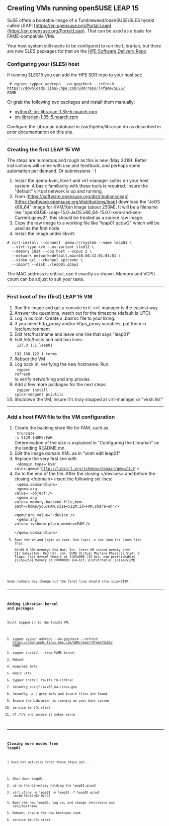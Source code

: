 ## Creating VMs running openSUSE LEAP 15

SuSE offers a bootable image of a Tumbleweed/openSUSE/SLES hybrid called LEAP:
[https://en.opensuse.org/Portal:Leap](https://en.opensuse.org/Portal:Leap).
That can be used as a basis for FAME-compatible VMs.

Your host system still needs to be configured to run the Librarian, but
there are now SLES packages for that on the [HPE Software Delivery Repo](http://downloads.linux.hpe.com/SDR/repo/l4fame).

### Configuring your (SLES) host

If running SLES15 you can add the HPE SDR repo to your host set:

<code> # zypper zypper addrepo --no-gpgcheck --refresh https://downloads.linux.hpe.com/SDR/repo/l4fame/SLES/ FAME</code>

Or grab the following two packages and install them manually:

* [python3-tm-librarian-1.35-5.noarch.rpm](http://downloads.linux.hpe.com/SDR/repo/l4fame/SLES/python3-tm-librarian-1.35-5.noarch.rpm)
* [tm-librarian-1.35-5.noarch.rpm](http://downloads.linux.hpe.com/SDR/repo/l4fame/SLES/tm-librarian-1.35-5.noarch.rpm)

Configure the Librarian database in /var/hpetm/librarian.db as described in prior documentation on this site.

---

### Creating the first LEAP 15 VM

The steps are numerous and rough as this is new (May 2019).  Better
instructions will come with use and feedback, and perhaps some automation
per demand.  Or submissions :-)

1. Install the qemu-kvm, libvirt and virt-manager suites on your host system.  A basic familiarity with these tools is required.  Insure the "default" virtual network is up and running.
1. From (https://software.opensuse.org/distributions/leap)[https://software.opensuse.org/distributions/leap] download the "JeOS x86_64" image for KVM/Xen image (about 250M).  It will be a filename like "openSUSE-Leap-15.0-JeOS.x86_64-15.0.1-kvm-and-xen-Current.qcow2"; this should be treated as a source raw image.
1. Copy the raw image to a working file like "leap01.qcow2" which will be used as the first node.
1. Install the image under libvirt:
```shell
# virt-install --connect  qemu:///system --name leap01 \
  --virt-type kvm --os-variant sled12 \
  --memory 1024 --cpu host --vcpus 2 \
  --network network=default,mac=48:50:42:01:01:01 \
  --video qxl --channel spicevmc \
  --import --disk ./leap01.qcow2
```
The MAC address is critical, use it exactly as shown.  Memory and VCPU count
can be adjust to suit your taste.

---

### First boot of the (first) LEAP 15 VM

1. Run the image and get a console to it.  virt-manager is the easiest way.
1. Answer the questions, watch out for the timezone (default is UTC).
1. Log in as root.  Create a .bashrc file to your liking.
1. If you need http_proxy and/or https_proxy variables, put them in /etc/environment
1. Edit /etc/hostname and leave one line that says "leap01"
1. Edit /etc/hosts and add two lines:<br><code>
   127.0.1.1        leap01<br>
   192.168.122.1 torms</code>
1. Reboot the VM
1. Log back in, verifying the new hostname.  Run<br><code>
   zypper refresh</code><br>
   to verify networking and any proxies.
1. Add a few more packages for the next steps:<br><code>
   zypper install spice-vdagent pciutils</code>
1. Shutdown the VM, insure it's truly stopped at virt-manager or "virsh list"

---

### Add a host FAM file to the VM configuration

1. Create the backing store file for FAM, such as <br><code>
   truncate -s 512M $HOME/FAM</code><br>
   Determination of the size is explained in "Configuring the Librarian" on the landing README.md.
1. Edit the image domain XML as in "virsh edit leap01"
1. Replace the very first line with<br><code>
   &lt;domain type='kvm' xmlns:qemu='http://libvirt.org/schemas/domain/qemu/1.0'&gt;
   </code>
1. Go to the end of the file.  After the closing &lt;/devices&gt; and
before the closing &lt;/domain&gt; insert the following six lines:<br><code>
  &lt;qemu:commandline><br>
    &lt;qemu:arg value='-object'/><br>
    &lt;qemu:arg value='memory-backend-file,mem-path=/home/you/FAM,size=512M,id=FAM,share=on'/><br>
    &lt;qemu:arg value='-device'/><br>
    &lt;qemu:arg value='ivshmem-plain,memdev=FAM'/><br>
  &lt;/qemu:commandline><code>
1. Boot the VM and login as root.  Run lspci -v and look for lines like this:<pre>00:09.0 RAM memory: Red Hat, Inc. Inter-VM shared memory (rev 01)
	Subsystem: Red Hat, Inc. QEMU Virtual Machine
	Physical Slot: 9
	Flags: fast devsel
	Memory at fc05a000 (32-bit, non-prefetchable) [size=256]
	Memory at c0000000 (64-bit, prefetchable) [size=512M]
</pre>
Some numbers may change but the final line should show size=512M.

---

### Adding Librarian kernel and packages

Still logged in to the leap01 VM, 

1. zypper zypper addrepo --no-gpgcheck --refresh https://downloads.linux.hpe.com/SDR/repo/l4fame/SLES/ FAME
1. zypper install --from FAME kernel
1. Reboot
1. modprobe tmfs
1. mkdir /lfs
1. zypper install tm-lfs tm-libfuse
1. ldconfig /usr/lib/x86_64-linux-gnu
1. ldconfig -p | grep tmfs and insure files are found
1. Insure the Librarian is running on your host system
1. service tm-lfs start
1. df /lfs and insure it makes sense

---

### Cloning more nodes from leap01

I have not actually tried these steps yet...

1. Shut down leap01
1. cd to the directory holding the leap01.qcow2
1. virt-clone -o leap01 -n leap02 -f leap02.qcow2 -m=48:50:42:02:02:02
1. Boot the new leap02, log in, and change /etc/hosts and /etc/hostname
1. Reboot, insure the new hostname took
1. service tm-lfs start

